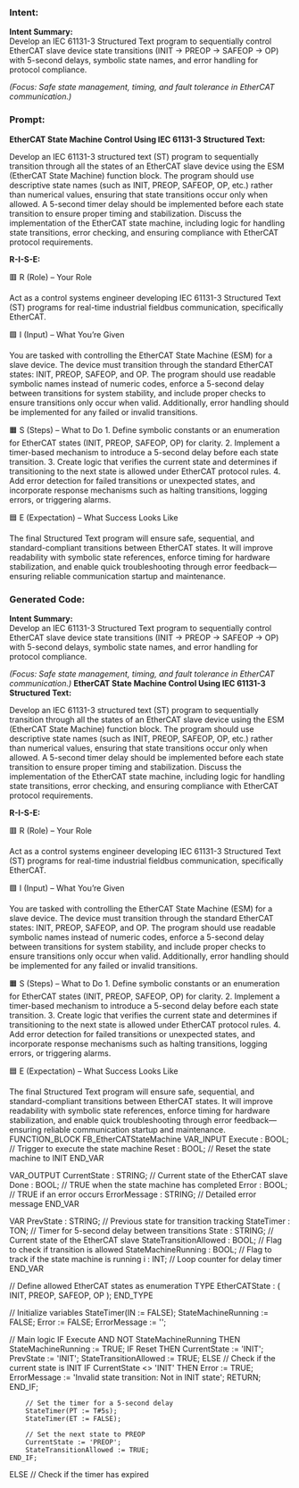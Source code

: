 ### Intent:
**Intent Summary:**  
Develop an IEC 61131-3 Structured Text program to sequentially control EtherCAT slave device state transitions (INIT → PREOP → SAFEOP → OP) with 5-second delays, symbolic state names, and error handling for protocol compliance.  

*(Focus: Safe state management, timing, and fault tolerance in EtherCAT communication.)*

### Prompt:
**EtherCAT State Machine Control Using IEC 61131-3 Structured Text:**

Develop an IEC 61131-3 structured text (ST) program to sequentially transition through all the states of an EtherCAT slave device using the ESM (EtherCAT State Machine) function block. The program should use descriptive state names (such as INIT, PREOP, SAFEOP, OP, etc.) rather than numerical values, ensuring that state transitions occur only when allowed. A 5-second timer delay should be implemented before each state transition to ensure proper timing and stabilization. Discuss the implementation of the EtherCAT state machine, including logic for handling state transitions, error checking, and ensuring compliance with EtherCAT protocol requirements.

**R-I-S-E:**

🟥 R (Role) – Your Role

Act as a control systems engineer developing IEC 61131-3 Structured Text (ST) programs for real-time industrial fieldbus communication, specifically EtherCAT.

🟩 I (Input) – What You’re Given

You are tasked with controlling the EtherCAT State Machine (ESM) for a slave device. The device must transition through the standard EtherCAT states: INIT, PREOP, SAFEOP, and OP. The program should use readable symbolic names instead of numeric codes, enforce a 5-second delay between transitions for system stability, and include proper checks to ensure transitions only occur when valid. Additionally, error handling should be implemented for any failed or invalid transitions.

🟧 S (Steps) – What to Do
	1.	Define symbolic constants or an enumeration for EtherCAT states (INIT, PREOP, SAFEOP, OP) for clarity.
	2.	Implement a timer-based mechanism to introduce a 5-second delay before each state transition.
	3.	Create logic that verifies the current state and determines if transitioning to the next state is allowed under EtherCAT protocol rules.
	4.	Add error detection for failed transitions or unexpected states, and incorporate response mechanisms such as halting transitions, logging errors, or triggering alarms.

🟦 E (Expectation) – What Success Looks Like

The final Structured Text program will ensure safe, sequential, and standard-compliant transitions between EtherCAT states. It will improve readability with symbolic state references, enforce timing for hardware stabilization, and enable quick troubleshooting through error feedback—ensuring reliable communication startup and maintenance.

### Generated Code:
**Intent Summary:**  
Develop an IEC 61131-3 Structured Text program to sequentially control EtherCAT slave device state transitions (INIT → PREOP → SAFEOP → OP) with 5-second delays, symbolic state names, and error handling for protocol compliance.  

*(Focus: Safe state management, timing, and fault tolerance in EtherCAT communication.)*
**EtherCAT State Machine Control Using IEC 61131-3 Structured Text:**

Develop an IEC 61131-3 structured text (ST) program to sequentially transition through all the states of an EtherCAT slave device using the ESM (EtherCAT State Machine) function block. The program should use descriptive state names (such as INIT, PREOP, SAFEOP, OP, etc.) rather than numerical values, ensuring that state transitions occur only when allowed. A 5-second timer delay should be implemented before each state transition to ensure proper timing and stabilization. Discuss the implementation of the EtherCAT state machine, including logic for handling state transitions, error checking, and ensuring compliance with EtherCAT protocol requirements.

**R-I-S-E:**

🟥 R (Role) – Your Role

Act as a control systems engineer developing IEC 61131-3 Structured Text (ST) programs for real-time industrial fieldbus communication, specifically EtherCAT.

🟩 I (Input) – What You’re Given

You are tasked with controlling the EtherCAT State Machine (ESM) for a slave device. The device must transition through the standard EtherCAT states: INIT, PREOP, SAFEOP, and OP. The program should use readable symbolic names instead of numeric codes, enforce a 5-second delay between transitions for system stability, and include proper checks to ensure transitions only occur when valid. Additionally, error handling should be implemented for any failed or invalid transitions.

🟧 S (Steps) – What to Do
	1.	Define symbolic constants or an enumeration for EtherCAT states (INIT, PREOP, SAFEOP, OP) for clarity.
	2.	Implement a timer-based mechanism to introduce a 5-second delay before each state transition.
	3.	Create logic that verifies the current state and determines if transitioning to the next state is allowed under EtherCAT protocol rules.
	4.	Add error detection for failed transitions or unexpected states, and incorporate response mechanisms such as halting transitions, logging errors, or triggering alarms.

🟦 E (Expectation) – What Success Looks Like

The final Structured Text program will ensure safe, sequential, and standard-compliant transitions between EtherCAT states. It will improve readability with symbolic state references, enforce timing for hardware stabilization, and enable quick troubleshooting through error feedback—ensuring reliable communication startup and maintenance.
FUNCTION_BLOCK FB_EtherCATStateMachine
VAR_INPUT
    Execute : BOOL; // Trigger to execute the state machine
    Reset : BOOL;   // Reset the state machine to INIT
END_VAR

VAR_OUTPUT
    CurrentState : STRING; // Current state of the EtherCAT slave
    Done : BOOL;           // TRUE when the state machine has completed
    Error : BOOL;          // TRUE if an error occurs
    ErrorMessage : STRING; // Detailed error message
END_VAR

VAR
    PrevState : STRING; // Previous state for transition tracking
    StateTimer : TON;    // Timer for 5-second delay between transitions
    State : STRING;      // Current state of the EtherCAT slave
    StateTransitionAllowed : BOOL; // Flag to check if transition is allowed
    StateMachineRunning : BOOL;  // Flag to track if the state machine is running
    i : INT;              // Loop counter for delay timer
END_VAR

// Define allowed EtherCAT states as enumeration
TYPE EtherCATState : (
    INIT,
    PREOP,
    SAFEOP,
    OP
);
END_TYPE

// Initialize variables
StateTimer(IN := FALSE);
StateMachineRunning := FALSE;
Error := FALSE;
ErrorMessage := '';

// Main logic
IF Execute AND NOT StateMachineRunning THEN
    StateMachineRunning := TRUE;
    IF Reset THEN
        CurrentState := 'INIT';
        PrevState := 'INIT';
        StateTransitionAllowed := TRUE;
    ELSE
        // Check if the current state is INIT
        IF CurrentState <> 'INIT' THEN
            Error := TRUE;
            ErrorMessage := 'Invalid state transition: Not in INIT state';
            RETURN;
        END_IF;

        // Set the timer for a 5-second delay
        StateTimer(PT := T#5s);
        StateTimer(ET := FALSE);

        // Set the next state to PREOP
        CurrentState := 'PREOP';
        StateTransitionAllowed := TRUE;
    END_IF;
ELSE
    // Check if the timer has expired
